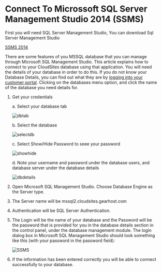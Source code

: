 Connect To Microssoft SQL Server Management Studio 2014 (SSMS)
====

First you will need SQL Server Management Studio, You can download Sql Server Management Studio

[SSMS 2014](http://msdn.microsoft.com/en-us/evalcenter/dn434042.aspx)

There are some features of you MSSQL database that you can manage through Microsoft SQL Management Studio. This article explains how to connect to your CloudSites database using that application. You will need the details of your database in order to do this. If you do not know your Database Details, you can find out what they are by [logging into your customer portal][login-link]. Clicking on the databases menu option, and click the name of the database you need details for.
	
1. Get your credentials
	
	a. Select your database tab
	
    ![dbtab][db-tab]

	b. Select the database

    ![selectdb][select-db]

	c. Select Show/Hide Password to seee your password
	
	![showhide][show-hide]
	
	d. Note your username and password under the database users, and database server under the database details
	
	![dbdetails][db-details]

2. Open Microsoft SQL Management Studio. Choose Database Engine as the Server type.

3. The Server name will be mssql2.cloudsites.gearhost.com

4. Authentication will be SQL Server Authentication.

5. The Login will be the name of your database and the Password will be the password that is provided for you in the database details section in the control panel, under the database management module. The login dialog box in Microsoft SQL Management Studio should look something like this (with your password in the password field):
   
	![SSMS][mssql-db-login]

6. If the information has been entered correctly you will be able to connect successfully to your database.


[menu-databases]: https://raw.githubusercontent.com/GearHost/docs/master/Images/menu-databases.png
[Login-Link]:https://my.gearhost.com/Account/Login
[db-tab]: https://raw.githubusercontent.com/GearHost/docs/master/Images/menu-databases.png
[select-db]: https://raw.githubusercontent.com/GearHost/docs/master/Images/select-db.png
[show-hide]: https://raw.githubusercontent.com/GearHost/docs/master/Images/database-showhidepassword.png
[db-details]: https://raw.githubusercontent.com/GearHost/docs/master/Images/mssql-db-server.png
[mssql-db-login]: https://raw.githubusercontent.com/GearHost/docs/master/Images/mssql-db-login.png
